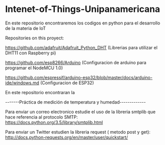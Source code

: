 # Intenet-of-Things-Unipanamericana
En este repositorio encontraremos los codigos en python para el desarrollo de la materia de IoT 

Repositories on this proyect:

https://github.com/adafruit/Adafruit_Python_DHT (Librerias para utilizar el DHT11 con Raspberry pi)

https://github.com/esp8266/Arduino (Configuracion de arduino para programar el NodeMCU 1.0)

https://github.com/espressif/arduino-esp32/blob/master/docs/arduino-ide/windows.md  (Configuracion de ESP32)

En este repositorio encontraran la 

-------Práctica de medición de temperatura y humedad-------------

Para enviar un correo electronico estudie el uso de la libreria smtplib que hace referencia al protocolo SMTP: https://docs.python.org/3.5/library/smtplib.html

Para enviar un Twitter estudien la libreria request ( metodo post y get): http://docs.python-requests.org/en/master/user/quickstart/



